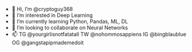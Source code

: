 - 👋 Hi, I’m @cryptoguy368
- 👀 I’m interested in Deep Learning
- 🌱 I’m currently learning Python, Pandas, ML, DL
- 💞️ I’m looking to collaborate on Neural Networks
- 📫 TG @yourgirlisnotfatatall TW @nohommosappiens IG @bingblaublue OG @gangstapipmademedoit

<!---
cryptoguy368/cryptoguy368 is a ✨ special ✨ repository because its `README.md` (this file) appears on your GitHub profile.
You can click the Preview link to take a look at your changes.
--->

